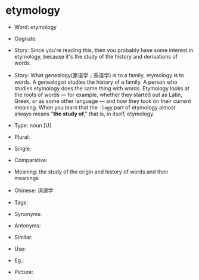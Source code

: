 # etymology

- Word: etymology
- Cognate: 
- Story: Since you're reading this, then you probably have some interest in etymology, because it's the study of the history and derivations of words.
- Story: What genealogy(家谱学；系谱学) is to a family, etymology is to words. A genealogist studies the history of a family. A person who studies etymology does the same thing with words. Etymology looks at the roots of words — for example, whether they started out as Latin, Greek, or as some other language — and how they took on their current meaning. When you learn that the `-logy` part of etymology almost always means "**the study of**," that is, in itself, etymology.

- Type: noun [U]
- Plural: 
- Single: 
- Comparative: 
- Meaning: the study of the origin and history of words and their meanings
- Chinese: 词源学
- Tags: 
- Synonyms: 
- Antonyms: 
- Similar: 
- Use: 
- Eg.: 
- Picture: 


